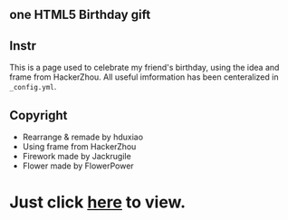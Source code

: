 ## one HTML5 Birthday gift
## Instr
This is a page used to celebrate my friend's birthday, using the idea and frame from HackerZhou. 
All useful imformation has been centeralized in `_config.yml`. 

## Copyright
* Rearrange & remade by hduxiao
* Using frame from HackerZhou
* Firework made by Jackrugile
* Flower made by FlowerPower

# Just click [here](https://hduxiao.github.io/happybirthday/) to view.
